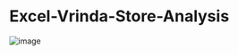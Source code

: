 # Excel-Vrinda-Store-Analysis

![image](https://github.com/nikhilbordekar/Excel-Vrinda-Store-Analysis/assets/121897260/54d1dd44-8f1b-4a96-8129-d2a2240173bc)
